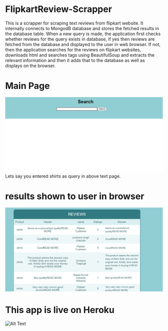 # FlipkartReview-Scrapper
This is a scrapper for scraping text reviews from flipkart website. It internally connects to MongodB database and stores the fetched results in the database table. When a new query is made, the application first checks whether reviews for the query exists in database, if yes then reviews are fetched from the database and displayed to the user in web browser. If not, then the application searches for the reviews on flipkart websites, downloads html and searches tags using BeautifulSoup and extracts the relevant information and then it adds that to the database as well as displays on the browser.

# Main Page
![Alt Text](https://github.com/Sachin-Bharadwaj/FlipkartReview-Scrapper/blob/master/output/MainPage.png)
Lets say you entered shirts as query in above text page.

# results shown to user in browser
![Alt Text](https://github.com/Sachin-Bharadwaj/FlipkartReview-Scrapper/blob/master/output/SearchResults.png)

# This app is live on Heroku
![Alt Text](https://fkart-reviewscrapper.herokuapp.com/)
